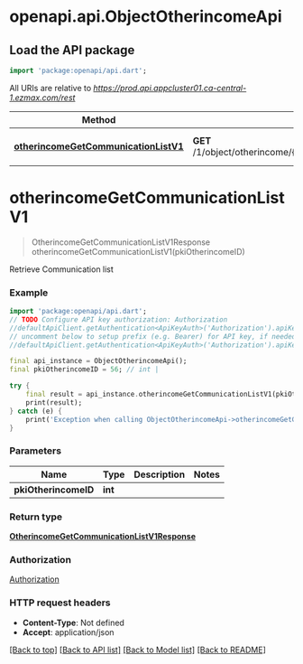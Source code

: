 # openapi.api.ObjectOtherincomeApi

## Load the API package
```dart
import 'package:openapi/api.dart';
```

All URIs are relative to *https://prod.api.appcluster01.ca-central-1.ezmax.com/rest*

Method | HTTP request | Description
------------- | ------------- | -------------
[**otherincomeGetCommunicationListV1**](ObjectOtherincomeApi.md#otherincomegetcommunicationlistv1) | **GET** /1/object/otherincome/{pkiOtherincomeID}/getCommunicationList | Retrieve Communication list


# **otherincomeGetCommunicationListV1**
> OtherincomeGetCommunicationListV1Response otherincomeGetCommunicationListV1(pkiOtherincomeID)

Retrieve Communication list



### Example
```dart
import 'package:openapi/api.dart';
// TODO Configure API key authorization: Authorization
//defaultApiClient.getAuthentication<ApiKeyAuth>('Authorization').apiKey = 'YOUR_API_KEY';
// uncomment below to setup prefix (e.g. Bearer) for API key, if needed
//defaultApiClient.getAuthentication<ApiKeyAuth>('Authorization').apiKeyPrefix = 'Bearer';

final api_instance = ObjectOtherincomeApi();
final pkiOtherincomeID = 56; // int | 

try {
    final result = api_instance.otherincomeGetCommunicationListV1(pkiOtherincomeID);
    print(result);
} catch (e) {
    print('Exception when calling ObjectOtherincomeApi->otherincomeGetCommunicationListV1: $e\n');
}
```

### Parameters

Name | Type | Description  | Notes
------------- | ------------- | ------------- | -------------
 **pkiOtherincomeID** | **int**|  | 

### Return type

[**OtherincomeGetCommunicationListV1Response**](OtherincomeGetCommunicationListV1Response.md)

### Authorization

[Authorization](../README.md#Authorization)

### HTTP request headers

 - **Content-Type**: Not defined
 - **Accept**: application/json

[[Back to top]](#) [[Back to API list]](../README.md#documentation-for-api-endpoints) [[Back to Model list]](../README.md#documentation-for-models) [[Back to README]](../README.md)

